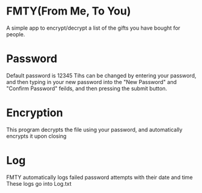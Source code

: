 # FMTY(From Me, To You)
A simple app to encrypt/decrypt a list of the gifts you have bought for people.

# Password
Default password is 12345
Tihs can be changed by entering your password, and then typing in your new password into the "New Password" and "Confirm Password" feilds, and then pressing the submit button.

# Encryption
This program decrypts the file using your password, and automatically encrypts it upon closing

# Log
FMTY automatically logs failed password attempts with their date and time
These logs go into Log.txt
